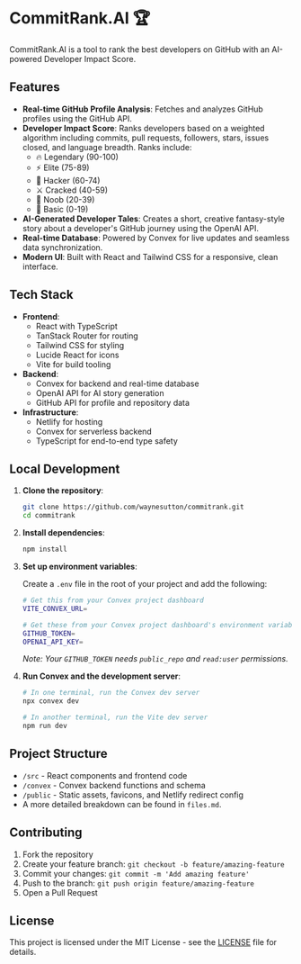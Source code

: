 # CommitRank.AI 🏆

CommitRank.AI is a tool to rank the best developers on GitHub with an AI-powered Developer Impact Score.

## Features

- **Real-time GitHub Profile Analysis**: Fetches and analyzes GitHub profiles using the GitHub API.
- **Developer Impact Score**: Ranks developers based on a weighted algorithm including commits, pull requests, followers, stars, issues closed, and language breadth. Ranks include:
  - 🔥 Legendary (90-100)
  - ⚡ Elite (75-89)
  - 🧙 Hacker (60-74)
  - ⚔️ Cracked (40-59)
  - 🌱 Noob (20-39)
  - 🧭 Basic (0-19)
- **AI-Generated Developer Tales**: Creates a short, creative fantasy-style story about a developer's GitHub journey using the OpenAI API.
- **Real-time Database**: Powered by Convex for live updates and seamless data synchronization.
- **Modern UI**: Built with React and Tailwind CSS for a responsive, clean interface.

## Tech Stack

- **Frontend**:
  - React with TypeScript
  - TanStack Router for routing
  - Tailwind CSS for styling
  - Lucide React for icons
  - Vite for build tooling
- **Backend**:
  - Convex for backend and real-time database
  - OpenAI API for AI story generation
  - GitHub API for profile and repository data
- **Infrastructure**:
  - Netlify for hosting
  - Convex for serverless backend
  - TypeScript for end-to-end type safety

## Local Development

1.  **Clone the repository**:

    ```bash
    git clone https://github.com/waynesutton/commitrank.git
    cd commitrank
    ```

2.  **Install dependencies**:

    ```bash
    npm install
    ```

3.  **Set up environment variables**:

    Create a `.env` file in the root of your project and add the following:

    ```bash
    # Get this from your Convex project dashboard
    VITE_CONVEX_URL=

    # Get these from your Convex project dashboard's environment variables settings
    GITHUB_TOKEN=
    OPENAI_API_KEY=
    ```

    _Note: Your `GITHUB_TOKEN` needs `public_repo` and `read:user` permissions._

4.  **Run Convex and the development server**:

    ```bash
    # In one terminal, run the Convex dev server
    npx convex dev

    # In another terminal, run the Vite dev server
    npm run dev
    ```

## Project Structure

- `/src` - React components and frontend code
- `/convex` - Convex backend functions and schema
- `/public` - Static assets, favicons, and Netlify redirect config
- A more detailed breakdown can be found in `files.md`.

## Contributing

1.  Fork the repository
2.  Create your feature branch: `git checkout -b feature/amazing-feature`
3.  Commit your changes: `git commit -m 'Add amazing feature'`
4.  Push to the branch: `git push origin feature/amazing-feature`
5.  Open a Pull Request

## License

This project is licensed under the MIT License - see the [LICENSE](LICENSE) file for details.
